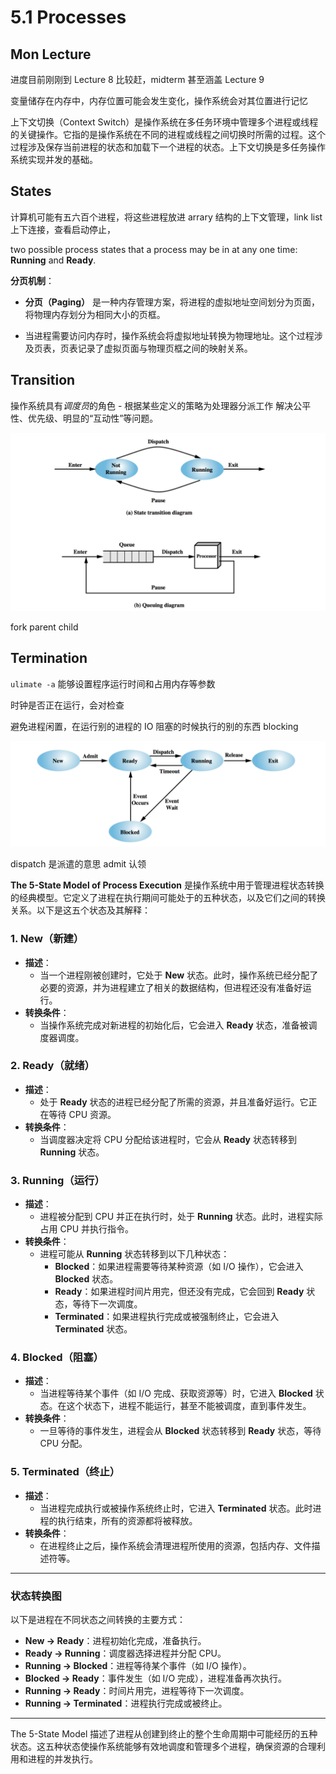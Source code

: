 # 5.1 Processes

## Mon Lecture

进度目前刚刚到 Lecture 8 比较赶，midterm 甚至涵盖 Lecture 9

变量储存在内存中，内存位置可能会发生变化，操作系统会对其位置进行记忆

上下文切换（Context Switch）是操作系统在多任务环境中管理多个进程或线程的关键操作。它指的是操作系统在不同的进程或线程之间切换时所需的过程。这个过程涉及保存当前进程的状态和加载下一个进程的状态。上下文切换是多任务操作系统实现并发的基础。

## States

计算机可能有五六百个进程，将这些进程放进 arrary 结构的上下文管理，link list 上下连接，查看启动停止，

two possible process states that a process may be in at any one time: **Running** and **Ready**.

**分页机制**：

- **分页（Paging）** 是一种内存管理方案，将进程的虚拟地址空间划分为页面，将物理内存划分为相同大小的页框。

- 当进程需要访问内存时，操作系统会将虚拟地址转换为物理地址。这个过程涉及页表，页表记录了虚拟页面与物理页框之间的映射关系。

## Transition

操作系统具有*调度员*的角色 - 根据某些定义的策略为处理器分派工作 解决公平性、优先级、明显的“互动性”等问题。

![img](./assets/f3.05.png)

fork parent child

## Termination

`ulimate -a` 能够设置程序运行时间和占用内存等参数

时钟是否正在运行，会对检查

避免进程闲置，在运行别的进程的 IO 阻塞的时候执行的别的东西 blocking 

![img](./assets/f3.06.png)

dispatch 是派遣的意思 admit 认领

**The 5-State Model of Process Execution** 是操作系统中用于管理进程状态转换的经典模型。它定义了进程在执行期间可能处于的五种状态，以及它们之间的转换关系。以下是这五个状态及其解释：

### 1. **New（新建）**

- **描述**：
  - 当一个进程刚被创建时，它处于 **New** 状态。此时，操作系统已经分配了必要的资源，并为进程建立了相关的数据结构，但进程还没有准备好运行。
- **转换条件**：
  - 当操作系统完成对新进程的初始化后，它会进入 **Ready** 状态，准备被调度器调度。

### 2. **Ready（就绪）**

- **描述**：
  - 处于 **Ready** 状态的进程已经分配了所需的资源，并且准备好运行。它正在等待 CPU 资源。
- **转换条件**：
  - 当调度器决定将 CPU 分配给该进程时，它会从 **Ready** 状态转移到 **Running** 状态。

### 3. **Running（运行）**

- **描述**：
  - 进程被分配到 CPU 并正在执行时，处于 **Running** 状态。此时，进程实际占用 CPU 并执行指令。
- **转换条件**：
  - 进程可能从 **Running** 状态转移到以下几种状态：
    - **Blocked**：如果进程需要等待某种资源（如 I/O 操作），它会进入 **Blocked** 状态。
    - **Ready**：如果进程时间片用完，但还没有完成，它会回到 **Ready** 状态，等待下一次调度。
    - **Terminated**：如果进程执行完成或被强制终止，它会进入 **Terminated** 状态。

### 4. **Blocked（阻塞）**

- **描述**：
  - 当进程等待某个事件（如 I/O 完成、获取资源等）时，它进入 **Blocked** 状态。在这个状态下，进程不能运行，甚至不能被调度，直到事件发生。
- **转换条件**：
  - 一旦等待的事件发生，进程会从 **Blocked** 状态转移到 **Ready** 状态，等待 CPU 分配。

### 5. **Terminated（终止）**

- **描述**：
  - 当进程完成执行或被操作系统终止时，它进入 **Terminated** 状态。此时进程的执行结束，所有的资源都将被释放。
- **转换条件**：
  - 在进程终止之后，操作系统会清理进程所使用的资源，包括内存、文件描述符等。

---

### 状态转换图

以下是进程在不同状态之间转换的主要方式：

- **New → Ready**：进程初始化完成，准备执行。
- **Ready → Running**：调度器选择进程并分配 CPU。
- **Running → Blocked**：进程等待某个事件（如 I/O 操作）。
- **Blocked → Ready**：事件发生（如 I/O 完成），进程准备再次执行。
- **Running → Ready**：时间片用完，进程等待下一次调度。
- **Running → Terminated**：进程执行完成或被终止。

---

The 5-State Model 描述了进程从创建到终止的整个生命周期中可能经历的五种状态。这五种状态使操作系统能够有效地调度和管理多个进程，确保资源的合理利用和进程的并发执行。
